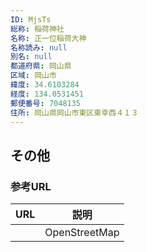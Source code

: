 ```yaml
---
ID: MjsTs
総称: 稲荷神社
名称: 正一位稲荷大神
名称読み: null
別名: null
都道府県: 岡山県
区域: 岡山市
緯度: 34.6103284
経度: 134.0531451
郵便番号: 7048135
住所: 岡山県岡山市東区東幸西４１３
---
```


## その他

### 参考URL

| URL | 説明          |
| --- | ------------- |
|     | OpenStreetMap |
